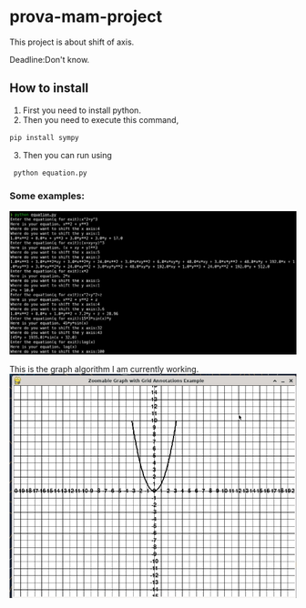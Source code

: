 # prova-mam-project
This project is about shift of axis.

Deadline:Don't know.

## How to install
1. First you need to install python.
2. Then you need to execute this command,
```bash
pip install sympy
```
3. Then you can run using 
```bash
 python equation.py 
```
### Some examples:
![Here is a basic example image](./images/termux_screenshot.jpg)

This is the graph algorithm I am currently working.
![Here is a graph image](./images/termux_graph_screenshot.jpg)
